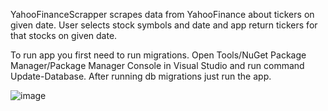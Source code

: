 YahooFinanceScrapper scrapes data from YahooFinance about tickers on given date.
User selects stock symbols and date and app return tickers for that stocks on given date.



To run app you first need to run migrations. Open Tools/NuGet Package Manager/Package Manager Console in Visual Studio and run command Update-Database.
After running db migrations just run the app.

![image](https://github.com/user-attachments/assets/b2c88db3-c2a9-4ed1-9243-07d0022bfe1d)

